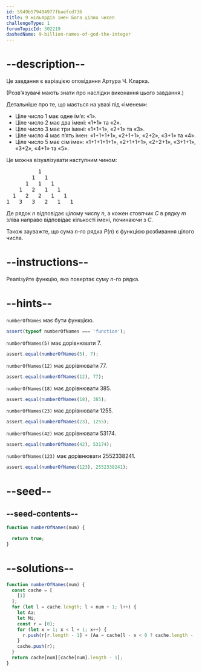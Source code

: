 ```yaml
---
id: 5949b579404977fbaefcd736
title: 9 мільярдів імен Бога цілих чисел
challengeType: 1
forumTopicId: 302219
dashedName: 9-billion-names-of-god-the-integer
---
```


# --description--

Це завдання є варіацією оповідання Артура Ч. Кларка.

(Розв’язувачі мають знати про наслідки виконання цього завдання.)

Детальніше про те, що мається на увазі під «іменем»:

<ul>
  <li>Ціле число 1 має одне ім’я: «1».</li>
  <li>Ціле число 2 має два імені: «1+1» та «2».</li>
  <li>Ціле число 3 має три імені: «1+1+1», «2+1» та «3».</li>
  <li>Ціле число 4 має п’ять імен: «1+1+1+1», «2+1+1», «2+2», «3+1» та «4».</li>
  <li>Ціле число 5 має сім імен: «1+1+1+1+1», «2+1+1+1», «2+2+1», «3+1+1», «3+2», «4+1» та «5».</li>
</ul>

Це можна візуалізувати наступним чином:

<pre>          1
        1   1
      1   1   1
    1   2   1   1
  1   2   2   1   1
1   3   3   2   1   1
</pre>

Де рядок $n$ відповідає цілому числу $n$, а кожен стовпчик $C$ в рядку $m$ зліва направо відповідає кількості імені, починаючи з $C$.

Також зауважте, що сума $n$-го рядка $P(n)$ є функцією розбивання цілого числа.

# --instructions--

Реалізуйте функцію, яка повертає суму $n$-го рядка.

# --hints--

`numberOfNames` має бути функцією.

```js
assert(typeof numberOfNames === 'function');
```

`numberOfNames(5)` має дорівнювати 7.

```js
assert.equal(numberOfNames(5), 7);
```

`numberOfNames(12)` має дорівнювати 77.

```js
assert.equal(numberOfNames(12), 77);
```

`numberOfNames(18)` має дорівнювати 385.

```js
assert.equal(numberOfNames(18), 385);
```

`numberOfNames(23)` має дорівнювати 1255.

```js
assert.equal(numberOfNames(23), 1255);
```

`numberOfNames(42)` має дорівнювати 53174.

```js
assert.equal(numberOfNames(42), 53174);
```

`numberOfNames(123)` має дорівнювати 2552338241.

```js
assert.equal(numberOfNames(123), 2552338241);
```

# --seed--

## --seed-contents--

```js
function numberOfNames(num) {

  return true;
}
```

# --solutions--

```js
function numberOfNames(num) {
  const cache = [
    [1]
  ];
  for (let l = cache.length; l < num + 1; l++) {
    let Aa;
    let Mi;
    const r = [0];
    for (let x = 1; x < l + 1; x++) {
      r.push(r[r.length - 1] + (Aa = cache[l - x < 0 ? cache.length - (l - x) : l - x])[(Mi = Math.min(x, l - x)) < 0 ? Aa.length - Mi : Mi]);
    }
    cache.push(r);
  }
  return cache[num][cache[num].length - 1];
}
```
